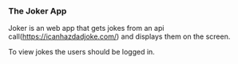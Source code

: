 ### The Joker App

Joker is an web app that gets jokes from an api call(https://icanhazdadjoke.com/) and displays them on the screen.

To view jokes the users should be logged in. 
